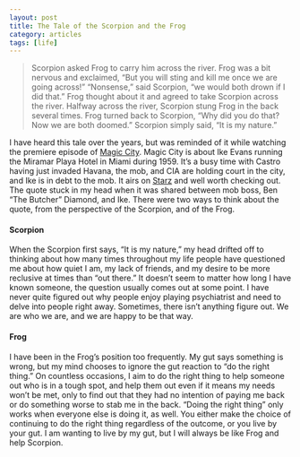 ```yaml
---
layout: post
title: The Tale of the Scorpion and the Frog
category: articles
tags: [life]
---
```


> Scorpion asked Frog to carry him across the river. Frog was a bit nervous and exclaimed, “But you will sting and kill me once we are going across!” “Nonsense,” said Scorpion, “we would both drown if I did that.” Frog thought about it and agreed to take Scorpion across the river. Halfway across the river, Scorpion stung Frog in the back several times. Frog turned back to Scorpion, “Why did you do that? Now we are both doomed.” Scorpion simply said, “It is my nature.”

I have heard this tale over the years, but was reminded of it while watching the premiere episode of [Magic City](http://www.amazon.com). Magic City is about Ike Evans running the Miramar Playa Hotel in Miami during 1959. It’s a busy time with Castro having just invaded Havana, the mob, and CIA are holding court in the city, and Ike is in debt to the mob. It airs on [Starz](http://www.starz.com/magiccity) and well worth checking out. The quote stuck in my head when it was shared between mob boss, Ben “The Butcher” Diamond, and Ike. There were two ways to think about the quote, from the perspective of the Scorpion, and of the Frog. 

#### Scorpion

When the Scorpion first says, “It is my nature,” my head drifted off to thinking about how many times throughout my life people have questioned me about how quiet I am, my lack of friends, and my desire to be more reclusive at times than “out there.” It doesn’t seem to matter how long I have known someone, the question usually comes out at some point. I have never quite figured out why people enjoy playing psychiatrist and need to delve into people right away. Sometimes, there isn’t anything figure out. We are who we are, and we are happy to be that way. 

#### Frog

I have been in the Frog’s position too frequently. My gut says something is wrong, but my mind chooses to ignore the gut reaction to “do the right thing.” On countless occasions, I aim to do the right thing to help someone out who is in a tough spot, and help them out even if it means my needs won’t be met, only to find out that they had no intention of paying me back or do something worse to stab me in the back. “Doing the right thing” only works when everyone else is doing it, as well. You either make the choice of continuing to do the right thing regardless of the outcome, or you live by your gut. I am wanting to live by my gut, but I will always be like Frog and help Scorpion.